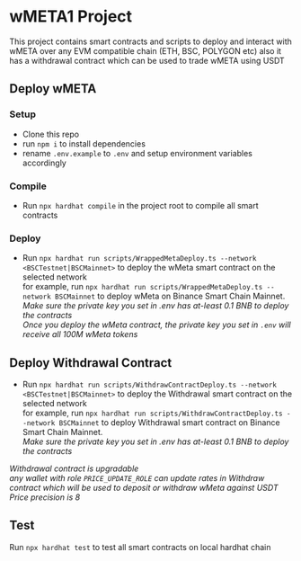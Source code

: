 # wMETA1 Project

This project contains smart contracts and scripts to deploy and interact with wMETA over any EVM compatible chain (ETH, BSC, POLYGON etc) also it has a withdrawal contract which can be used to trade wMETA using USDT

## Deploy wMETA

### Setup
* Clone this repo
* run `npm i` to install dependencies
* rename `.env.example` to `.env` and setup environment variables accordingly

### Compile
* Run `npx hardhat compile` in the project root to compile all smart contracts

### Deploy
* Run `npx hardhat run scripts/WrappedMetaDeploy.ts --network <BSCTestnet|BSCMainnet>` to deploy the wMeta smart contract on the selected network  
for example, run `npx hardhat run scripts/WrappedMetaDeploy.ts --network BSCMainnet` to deploy wMeta on Binance Smart Chain Mainnet.  
*Make sure the private key you set in .env has at-least 0.1 BNB to deploy the contracts*  
*Once you deploy the wMeta contract, the private key you set in `.env` will receive all 100M wMeta tokens*


## Deploy Withdrawal Contract
* Run `npx hardhat run scripts/WithdrawContractDeploy.ts --network <BSCTestnet|BSCMainnet>` to deploy the Withdrawal smart contract on the selected network  
  for example, run `npx hardhat run scripts/WithdrawContractDeploy.ts --network BSCMainnet` to deploy Withdrawal smart contract on Binance Smart Chain Mainnet.  
  *Make sure the private key you set in .env has at-least 0.1 BNB to deploy the contracts*


*Withdrawal contract is upgradable*  
*any wallet with role `PRICE_UPDATE_ROLE` can update rates in Withdraw contract which will be used to deposit or withdraw wMeta against USDT*  
*Price precision is 8*  

## Test

Run `npx hardhat test` to test all smart contracts on local hardhat chain
